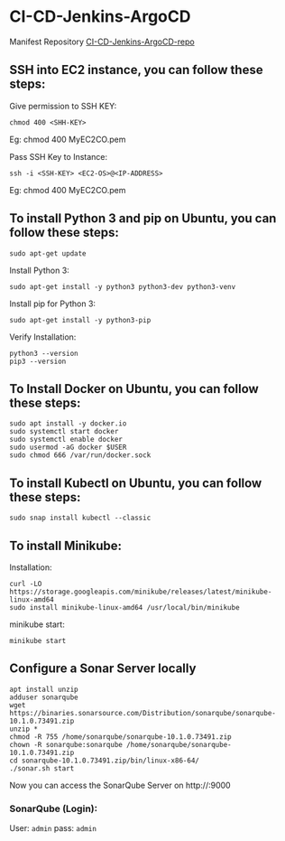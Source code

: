 # CI-CD-Jenkins-ArgoCD

Manifest Repository [CI-CD-Jenkins-ArgoCD-repo](https://github.com/Teebra/CI-CD-Jenkins-ArgoCD-repo)

## SSH into EC2 instance, you can follow these steps:

Give permission to SSH KEY:
```
chmod 400 <SHH-KEY>
```
Eg: chmod 400 MyEC2CO.pem

Pass SSH Key to Instance:
```
ssh -i <SSH-KEY> <EC2-OS>@<IP-ADDRESS>
```
Eg: chmod 400 MyEC2CO.pem

## To install Python 3 and pip on Ubuntu, you can follow these steps:

```
sudo apt-get update
```

Install Python 3:

```
sudo apt-get install -y python3 python3-dev python3-venv
```

Install pip for Python 3:

```
sudo apt-get install -y python3-pip
```

Verify Installation:

```
python3 --version
pip3 --version
```

## To Install Docker on Ubuntu, you can follow these steps:

```
sudo apt install -y docker.io
sudo systemctl start docker
sudo systemctl enable docker
sudo usermod -aG docker $USER
sudo chmod 666 /var/run/docker.sock
```

## To install Kubectl on Ubuntu, you can follow these steps:

```
sudo snap install kubectl --classic
```

## To install Minikube:

Installation:

```
curl -LO https://storage.googleapis.com/minikube/releases/latest/minikube-linux-amd64
sudo install minikube-linux-amd64 /usr/local/bin/minikube
```

minikube start:

```
minikube start
```

## Configure a Sonar Server locally
```
apt install unzip
adduser sonarqube
wget https://binaries.sonarsource.com/Distribution/sonarqube/sonarqube-10.1.0.73491.zip
unzip *
chmod -R 755 /home/sonarqube/sonarqube-10.1.0.73491.zip
chown -R sonarqube:sonarqube /home/sonarqube/sonarqube-10.1.0.73491.zip
cd sonarqube-10.1.0.73491.zip/bin/linux-x86-64/
./sonar.sh start
```
Now you can access the SonarQube Server on http://<ip-address>:9000

### SonarQube (Login):
User: ```admin```
pass: ```admin```


